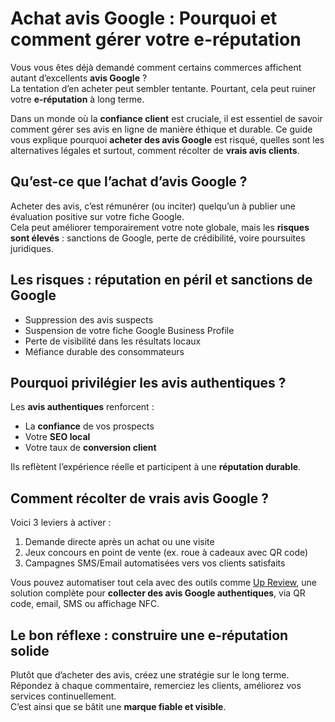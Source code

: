 # Achat avis Google : Pourquoi et comment gérer votre e-réputation

Vous vous êtes déjà demandé comment certains commerces affichent autant d’excellents **avis Google** ?  
La tentation d’en acheter peut sembler tentante. Pourtant, cela peut ruiner votre **e-réputation** à long terme.

Dans un monde où la **confiance client** est cruciale, il est essentiel de savoir comment gérer ses avis en ligne de manière éthique et durable. Ce guide vous explique pourquoi **acheter des avis Google** est risqué, quelles sont les alternatives légales et surtout, comment récolter de **vrais avis clients**.

## Qu’est-ce que l’achat d’avis Google ?

Acheter des avis, c’est rémunérer (ou inciter) quelqu’un à publier une évaluation positive sur votre fiche Google.  
Cela peut améliorer temporairement votre note globale, mais les **risques sont élevés** : sanctions de Google, perte de crédibilité, voire poursuites juridiques.

## Les risques : réputation en péril et sanctions de Google

- Suppression des avis suspects  
- Suspension de votre fiche Google Business Profile  
- Perte de visibilité dans les résultats locaux  
- Méfiance durable des consommateurs

## Pourquoi privilégier les avis authentiques ?

Les **avis authentiques** renforcent :
- La **confiance** de vos prospects  
- Votre **SEO local**  
- Votre taux de **conversion client**

Ils reflètent l’expérience réelle et participent à une **réputation durable**.

## Comment récolter de vrais avis Google ?

Voici 3 leviers à activer :
1. Demande directe après un achat ou une visite  
2. Jeux concours en point de vente (ex. roue à cadeaux avec QR code)  
3. Campagnes SMS/Email automatisées vers vos clients satisfaits  

Vous pouvez automatiser tout cela avec des outils comme [Up Review](https://up-review.co/fr), une solution complète pour **collecter des avis Google authentiques**, via QR code, email, SMS ou affichage NFC.

## Le bon réflexe : construire une e-réputation solide

Plutôt que d’acheter des avis, créez une stratégie sur le long terme.  
Répondez à chaque commentaire, remerciez les clients, améliorez vos services continuellement.  
C’est ainsi que se bâtit une **marque fiable et visible**.
